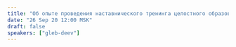 ```yaml
---
title: "Об опыте проведения наставнического тренинга целостного образования"
date: "26 Sep 20 12:00 MSK"
draft: false
speakers: ["gleb-deev"]  
---
```

